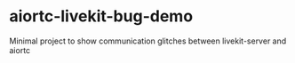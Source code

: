 # aiortc-livekit-bug-demo
Minimal project to show communication glitches between livekit-server and aiortc
